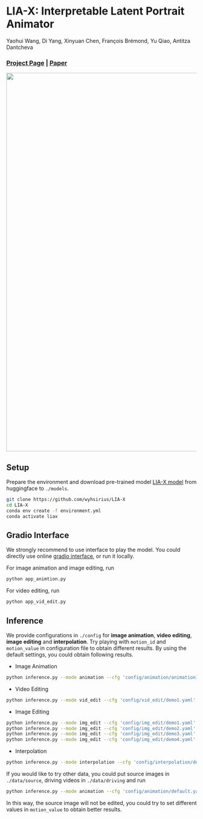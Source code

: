 # LIA-X: Interpretable Latent Portrait Animator
Yaohui Wang, Di Yang, Xinyuan Chen, François Brémond, Yu Qiao, Antitza Dantcheva
### [Project Page](https://wyhsirius.github.io/LIA-X-project/) | [Paper]()

<img src="teaser.gif" width="1000">

## Setup

Prepare the environment and download pre-trained model [LIA-X model]() from huggingface to `./models`. 

```bash
git clone https://github.com/wyhsirius/LIA-X
cd LIA-X
conda env create -f environment.yml
conda activate liax
```

## Gradio Interface 
We strongly recommend to use interface to play the model. You could directly use online [gradio interface](), or run it locally.

For image animation and image editing, run

```bash
python app_animtion.py
```

For video editing, run

```bash
python app_vid_edit.py
```

## Inference
We provide configurations in `./config` for **image animation**, **video editing**, **image editing** and **interpolation**. Try playing with `motion_id` and `motion_value` in configuration file to obtain different results. By using the default settings, you could obtain following results.

- Image Animation

```bash
python inference.py --mode animation --cfg 'config/animation/animation1.yaml'
```

- Video Editing

```bash
python inference.py --mode vid_edit --cfg 'config/vid_edit/demo1.yaml'
```

- Image Editing

```bash
python inference.py --mode img_edit --cfg 'config/img_edit/demo1.yaml'
python inference.py --mode img_edit --cfg 'config/img_edit/demo2.yaml'
python inference.py --mode img_edit --cfg 'config/img_edit/demo3.yaml'
python inference.py --mode img_edit --cfg 'config/img_edit/demo4.yaml'
```

- Interpolation

```bash
python inference.py --mode interpolation --cfg 'config/interpolation/demo1.yaml'
```

If you would like to try other data, you could put source images in `./data/source`, driving videos in `./data/driving` and run
```bash
python inference.py --mode animation --cfg 'config/animation/default.yaml'
```
In this way, the source image will not be edited, you could try to set different values in `motion_value` to obtain better results.


